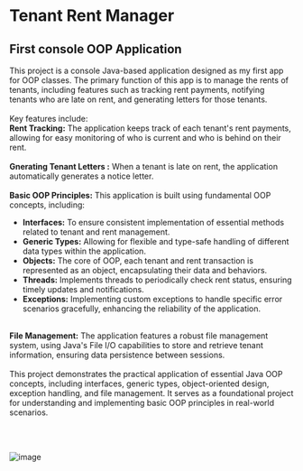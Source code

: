 <h1>Tenant Rent Manager</h1>
<h2>First console OOP Application</h2>
This project is a console Java-based application designed as my first app for OOP classes. The primary function of this app is to manage the rents of tenants,
including features such as tracking rent payments, notifying tenants who are late on rent, and generating letters for those tenants.
<br><br>
Key features include:
<br>
<strong>Rent Tracking:</strong> The application keeps track of each tenant's rent payments, allowing for easy monitoring of who is current and who is behind on their rent.
<br><br>
<strong>Gnerating Tenant Letters :</strong> When a tenant is late on rent, the application automatically generates a notice letter.
<br><br>
<strong>Basic OOP Principles:</strong> This application is built using fundamental OOP concepts, including:
<ul>
  <li><strong>Interfaces:</strong> To ensure consistent implementation of essential methods related to tenant and rent management.</li>
  <li><strong>Generic Types:</strong> Allowing for flexible and type-safe handling of different data types within the application.</li>
  <li><strong>Objects:</strong> The core of OOP, each tenant and rent transaction is represented as an object, encapsulating their data and behaviors.</li>
  <li><strong>Threads:</strong> Implements threads to periodically check rent status, ensuring timely updates and notifications.</li>
  <li><strong>Exceptions:</strong> Implementing custom exceptions to handle specific error scenarios gracefully, enhancing the reliability of the application.</li>
</ul>
<br>
<strong>File Management:</strong> The application features a robust file management system, using Java's File I/O capabilities to store and retrieve tenant information, ensuring data persistence between sessions.
<br><br>
This project demonstrates the practical application of essential Java OOP concepts, including interfaces, generic types, object-oriented design, exception handling, and file management.
It serves as a foundational project for understanding and implementing basic OOP principles in real-world scenarios.

<br><br>

![image](https://github.com/przemyslawren/house-development/assets/122983696/c5c25111-b9fa-47e6-ae09-ff95cf310c69)
